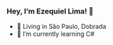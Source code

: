 ### Hey, I’m Ezequiel Lima! 👋
- 🌱 Living in São Paulo, Dobrada
- 💞️ I’m currently learning C#

<!---
Ezequiel-Lima/Ezequiel-Lima is a ✨ special ✨ repository because its `README.md` (this file) appears on your GitHub profile.
You can click the Preview link to take a look at your changes.
--->
